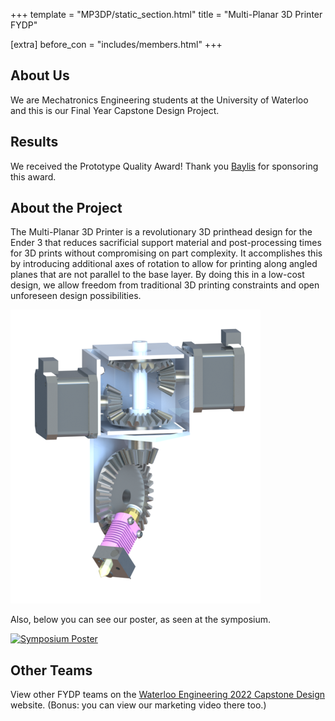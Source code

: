 +++
template = "MP3DP/static_section.html"
title = "Multi-Planar 3D Printer FYDP"

[extra]
before_con = "includes/members.html"
+++

## About Us

We are Mechatronics Engineering students at the University of Waterloo and this is our Final Year Capstone Design Project.

## Results
We received the Prototype Quality Award! Thank you
[Baylis][baylis] for sponsoring this award.

## About the Project

The Multi-Planar 3D Printer is a revolutionary 3D printhead design for the Ender 3 that reduces sacrificial support material and post-processing times for 3D prints without compromising on part complexity. It accomplishes this by introducing additional axes of rotation to allow for printing along angled planes that are not parallel to the base layer. By doing this in a low-cost design, we allow freedom from traditional 3D printing constraints and open unforeseen design possibilities.

![Rendering of Project Design](/media/PrintHeadRender.png)

Also, below you can see our poster, as seen at the symposium.

[![Symposium Poster](/media/FYDP-Poster.jpg)][poster]

## Other Teams
View other FYDP teams on the [Waterloo Engineering 2022 Capstone Design][uwaterloo-capstone] website. (Bonus: you can
view our marketing video there too.)

[baylis]: https://www.baylismedical.com/
[poster]: /media/FYDP-Poster.pdf "Symposium Poster"
[uwaterloo-capstone]: https://www.eng.uwaterloo.ca/2022-capstone-design/mechatronics/participants/
